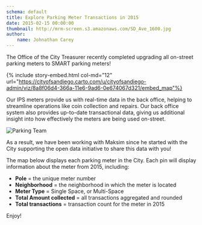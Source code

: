 ```yaml
---
schema: default
title: Explore Parking Meter Transactions in 2015
date: 2015-02-15 00:00:00
thumbnail: http://mrm-screen.s3.amazonaws.com/SD_Ave_1600.jpg
author:
    name: Johnathan Carey
---
```

The Office of the City Treasurer recently completed upgrading all on-street parking meters to SMART parking meters!

{% include story-embed.html col-md="12" url="https://cityofsandiego.carto.com/u/cityofsandiego-admin/viz/8a8f06d4-366a-11e6-9ad6-0e674067d321/embed_map"%}

Our IPS meters provide us with real-time data in the back office, helping to streamline operations like coin collection and repairs. Our back office system also provides up-to-date transactional data, giving us additional insight into how effectively the meters are being used on-street.

![Parking Team](http://mrm-screen.s3.amazonaws.com/1_all-1.jpg)

As a result, we have been working with Maksim since he started with the City supporting the open data initiative to share this data with you!

The map below displays each parking meter in the City. Each pin will display information about the meter from 2015, including:
<ul>
<li><strong>Pole</strong> = the unique meter number</li>
<li><strong>Neighborhood</strong> = the neighborhood in which the meter is located</li>
<li><strong>Meter Type</strong> = Single Space, or Multi-Space</li>
<li><strong>Total Amount collected</strong> = all transactions aggregated and rounded</li>
<li><strong>Total transactions</strong> = transaction count for the meter in 2015</li>
</ul>
Enjoy!
